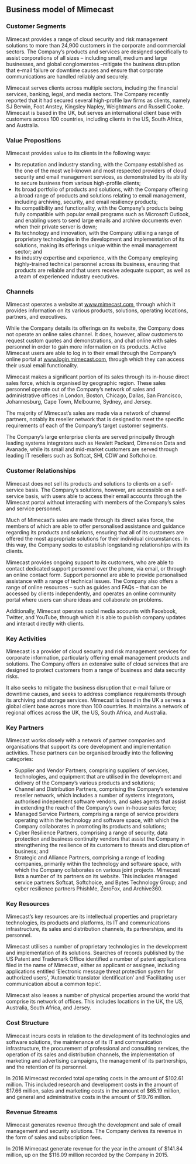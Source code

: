 Business model of Mimecast
--------------------------

 ### Customer Segments

 Mimecast provides a range of cloud security and risk management solutions to more than 24,900 customers in the corporate and commercial sectors. The Company’s products and services are designed specifically to assist corporations of all sizes – including small, medium and large businesses, and global conglomerates –mitigate the business disruption that e-mail failure or downtime causes and ensure that corporate communications are handled reliably and securely.

 Mimecast serves clients across multiple sectors, including the financial services, banking, legal, and media sectors. The Company recently reported that it had secured several high-profile law firms as clients, namely SJ Berwin, Foot Anstey, Kingsley Napley, Weightmans and Russell Cooke. Mimecast is based in the UK, but serves an international client base with customers across 100 countries, including clients in the US, South Africa, and Australia.

 ### Value Propositions

 Mimecast provides value to its clients in the following ways:

  * Its reputation and industry standing, with the Company established as the one of the most well-known and most respected providers of cloud security and email management services, as demonstrated by its ability to secure business from various high-profile clients;
 * Its broad portfolio of products and solutions, with the Company offering a broad range of products and solutions relating to email management, including archiving, security, and email resiliency products;
 * Its compatibility and functionality, with the Company’s products being fully compatible with popular email programs such as Microsoft Outlook, and enabling users to send large emails and archive documents even when their private server is down;
 * Its technology and innovation, with the Company utilising a range of proprietary technologies in the development and implementation of its solutions, making its offerings unique within the email management sector; and
 * Its industry expertise and experience, with the Company employing highly-trained technical personnel across its business, ensuring that products are reliable and that users receive adequate support, as well as a team of experienced industry executives.
  ### Channels

 Mimecast operates a website at www.mimecast.com, through which it provides information on its various products, solutions, operating locations, partners, and executives.

 While the Company details its offerings on its website, the Company does not operate an online sales channel. It does, however, allow customers to request custom quotes and demonstrations, and chat online with sales personnel in order to gain more information on its products. Active Mimecast users are able to log in to their email through the Company’s online portal at www.login.mimecast.com, through which they can access their usual email functionality.

 Mimecast makes a significant portion of its sales through its in-house direct sales force, which is organised by geographic region. These sales personnel operate out of the Company’s network of sales and administrative offices in London, Boston, Chicago, Dallas, San Francisco, Johannesburg, Cape Town, Melbourne, Sydney, and Jersey.

 The majority of Mimecast’s sales are made via a network of channel partners, notably its reseller network that is designed to meet the specific requirements of each of the Company’s target customer segments.

 The Company’s large enterprise clients are served principally through leading systems integrators such as Hewlett Packard, Dimension Data and Avanade, while its small and mid-market customers are served through leading IT resellers such as Softcat, SHI, CDW and Softchoice.

 ### Customer Relationships

 Mimecast does not sell its products and solutions to clients on a self-service basis. The Company’s solutions, however, are accessible on a self-service basis, with users able to access their email accounts through the Mimecast portal without interacting with members of the Company’s sales and service personnel.

 Much of Mimecast’s sales are made through its direct sales force, the members of which are able to offer personalised assistance and guidance regarding its products and solutions, ensuring that all of its customers are offered the most appropriate solutions for their individual circumstances. In this way, the Company seeks to establish longstanding relationships with its clients.

 Mimecast provides ongoing support to its customers, who are able to contact dedicated support personnel over the phone, via email, or through an online contact form. Support personnel are able to provide personalised assistance with a range of technical issues. The Company also offers a range of online resources – such as guides and FAQs – that can be accessed by clients independently, and operates an online community portal where users can share ideas and collaborate on problems.

 Additionally, Mimecast operates social media accounts with Facebook, Twitter, and YouTube, through which it is able to publish company updates and interact directly with clients.

 ### Key Activities

 Mimecast is a provider of cloud security and risk management services for corporate information, particularly offering email management products and solutions. The Company offers an extensive suite of cloud services that are designed to protect customers from a range of business and data security risks.

 It also seeks to mitigate the business disruption that e-mail failure or downtime causes, and seeks to address compliance requirements through its archiving and storage services. Mimecast is based in the UK a serves a global client base across more than 100 countries. It maintains a network of regional offices across the UK, the US, South Africa, and Australia.

 ### Key Partners

 Mimecast works closely with a network of partner companies and organisations that support its core development and implementation activities. These partners can be organised broadly into the following categories:

  * Supplier and Vendor Partners, comprising suppliers of services, technologies, and equipment that are utilised in the development and delivery of the Company’s various products and solutions;
 * Channel and Distribution Partners, comprising the Company’s extensive reseller network, which includes a number of systems integrators, authorised independent software vendors, and sales agents that assist in extending the reach of the Company’s own in-house sales force;
 * Managed Service Partners, comprising a range of service providers operating within the technology and software space, with which the Company collaborates in promoting its products and solutions;
 * Cyber Resilience Partners, comprising a range of security, data protection and business continuity vendors that assist the Company in strengthening the resilience of its customers to threats and disruption of business; and
 * Strategic and Alliance Partners, comprising a range of leading companies, primarily within the technology and software space, with which the Company collaborates on various joint projects.
  Mimecast lists a number of its partners on its website. This includes managed service partners Softcat, Softchoice, and Bytes Technology Group; and cyber resilience partners PhishMe, ZeroFox, and Archive360.

 ### Key Resources

 Mimecast’s key resources are its intellectual properties and proprietary technologies, its products and platforms, its IT and communications infrastructure, its sales and distribution channels, its partnerships, and its personnel.

 Mimecast utilises a number of proprietary technologies in the development and implementation of its solutions. Searches of records published by the US Patent and Trademark Office identified a number of patent applications filed in the name of Mimecast, either as applicant or assignee, including applications entitled ‘Electronic message threat protection system for authorized users’, ‘Automatic translator identification’ and ‘Facilitating user communication about a common topic’.

 Mimecast also leases a number of physical properties around the world that comprise its network of offices. This includes locations in the UK, the US, Australia, South Africa, and Jersey.

 ### Cost Structure

 Mimecast incurs costs in relation to the development of its technologies and software solutions, the maintenance of its IT and communication infrastructure, the procurement of professional and consulting services, the operation of its sales and distribution channels, the implementation of marketing and advertising campaigns, the management of its partnerships, and the retention of its personnel.

 In 2016 Mimecast recorded total operating costs in the amount of $102.61 million. This included research and development costs in the amount of $17.66 million, sales and marketing costs in the amount of $65.19 million, and general and administrative costs in the amount of $19.76 million.

 ### Revenue Streams

 Mimecast generates revenue through the development and sale of email management and security solutions. The Company derives its revenue in the form of sales and subscription fees.

 In 2016 Mimecast generate revenue for the year in the amount of $141.84 million, up on the $116.09 million recorded by the Company in 2015.